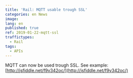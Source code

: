 ```yaml
---
title: 'Rail: MQTT usable trough SSL'
categories: en News
image: 
lang: en
published: true
ref: 2019-01-22-mqtt-ssl
traffictypes:
  - Rail
tags:
  - APIs
---
```


MQTT can now be used trough SSL. See example: [http://jsfiddle.net/f9v342oc/](http://jsfiddle.net/f9v342oc/)